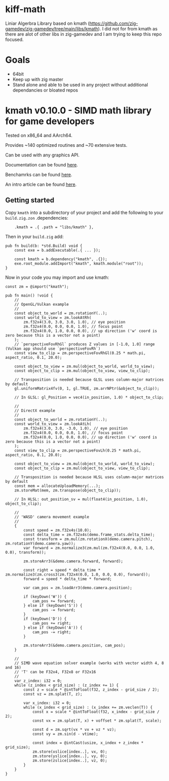 # kiff-math
Liniar Algerbra Library based on kmath (https://github.com/zig-gamedev/zig-gamedev/tree/main/libs/kmath). I did not for from kmath as there are alot of other libs in zig-gamedev and I am trying to keep this repo focused.

# Goals
- 64bit
- Keep up with zig master
- Stand alone and able to be used in any project without additional dependancies or bloated repos

# kmath v0.10.0 - SIMD math library for game developers

Tested on x86_64 and AArch64.

Provides ~140 optimized routines and ~70 extensive tests.

Can be used with any graphics API.

Documentation can be found [here](https://github.com/kiffpuppygames/kiff-math/blob/main/src/kmath.zig).

Benchamrks can be found [here](https://github.com/kiffpuppygames/kiff-math/blob/main/src/benchmark.zig).

An intro article can be found [here](https://zig.news/michalz/fast-multi-platform-simd-math-library-in-zig-2adn).

## Getting started

Copy `kmath` into a subdirectory of your project and add the following to your `build.zig.zon` .dependencies:
```zig
    .kmath = .{ .path = "libs/kmath" },
```

Then in your `build.zig` add:

```zig
pub fn build(b: *std.Build) void {
    const exe = b.addExecutable(.{ ... });

    const kmath = b.dependency("kmath", .{});
    exe.root_module.addImport("kmath", kmath.module("root"));
}
```

Now in your code you may import and use kmath:

```zig
const zm = @import("kmath");

pub fn main() !void {
    //
    // OpenGL/Vulkan example
    //
    const object_to_world = zm.rotationY(..);
    const world_to_view = zm.lookAtRh(
        zm.f32x4(3.0, 3.0, 3.0, 1.0), // eye position
        zm.f32x4(0.0, 0.0, 0.0, 1.0), // focus point
        zm.f32x4(0.0, 1.0, 0.0, 0.0), // up direction ('w' coord is zero because this is a vector not a point)
    );
    // `perspectiveFovRhGl` produces Z values in [-1.0, 1.0] range (Vulkan app should use `perspectiveFovRh`)
    const view_to_clip = zm.perspectiveFovRhGl(0.25 * math.pi, aspect_ratio, 0.1, 20.0);

    const object_to_view = zm.mul(object_to_world, world_to_view);
    const object_to_clip = zm.mul(object_to_view, view_to_clip);

    // Transposition is needed because GLSL uses column-major matrices by default
    gl.uniformMatrix4fv(0, 1, gl.TRUE, zm.arrNPtr(&object_to_clip));
    
    // In GLSL: gl_Position = vec4(in_position, 1.0) * object_to_clip;
    
    //
    // DirectX example
    //
    const object_to_world = zm.rotationY(..);
    const world_to_view = zm.lookAtLh(
        zm.f32x4(3.0, 3.0, -3.0, 1.0), // eye position
        zm.f32x4(0.0, 0.0, 0.0, 1.0), // focus point
        zm.f32x4(0.0, 1.0, 0.0, 0.0), // up direction ('w' coord is zero because this is a vector not a point)
    );
    const view_to_clip = zm.perspectiveFovLh(0.25 * math.pi, aspect_ratio, 0.1, 20.0);

    const object_to_view = zm.mul(object_to_world, world_to_view);
    const object_to_clip = zm.mul(object_to_view, view_to_clip);
    
    // Transposition is needed because HLSL uses column-major matrices by default
    const mem = allocateUploadMemory(...);
    zm.storeMat(mem, zm.transpose(object_to_clip));
    
    // In HLSL: out_position_sv = mul(float4(in_position, 1.0), object_to_clip);
    
    //
    // 'WASD' camera movement example
    //
    {
        const speed = zm.f32x4s(10.0);
        const delta_time = zm.f32x4s(demo.frame_stats.delta_time);
        const transform = zm.mul(zm.rotationX(demo.camera.pitch), zm.rotationY(demo.camera.yaw));
        var forward = zm.normalize3(zm.mul(zm.f32x4(0.0, 0.0, 1.0, 0.0), transform));

        zm.storeArr3(&demo.camera.forward, forward);

        const right = speed * delta_time * zm.normalize3(zm.cross3(zm.f32x4(0.0, 1.0, 0.0, 0.0), forward));
        forward = speed * delta_time * forward;

        var cam_pos = zm.loadArr3(demo.camera.position);

        if (keyDown('W')) {
            cam_pos += forward;
        } else if (keyDown('S')) {
            cam_pos -= forward;
        }
        if (keyDown('D')) {
            cam_pos += right;
        } else if (keyDown('A')) {
            cam_pos -= right;
        }

        zm.storeArr3(&demo.camera.position, cam_pos);
    }
   
    //
    // SIMD wave equation solver example (works with vector width 4, 8 and 16)
    // 'T' can be F32x4, F32x8 or F32x16
    //
    var z_index: i32 = 0;
    while (z_index < grid_size) : (z_index += 1) {
        const z = scale * @intToFloat(f32, z_index - grid_size / 2);
        const vz = zm.splat(T, z);

        var x_index: i32 = 0;
        while (x_index < grid_size) : (x_index += zm.veclen(T)) {
            const x = scale * @intToFloat(f32, x_index - grid_size / 2);
            const vx = zm.splat(T, x) + voffset * zm.splat(T, scale);

            const d = zm.sqrt(vx * vx + vz * vz);
            const vy = zm.sin(d - vtime);

            const index = @intCast(usize, x_index + z_index * grid_size);
            zm.store(xslice[index..], vx, 0);
            zm.store(yslice[index..], vy, 0);
            zm.store(zslice[index..], vz, 0);
        }
    }
}
```